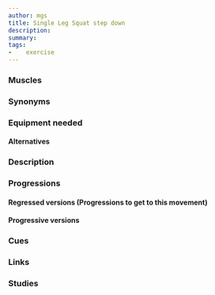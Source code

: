 ```yaml
---
author: mgs
title: Single Leg Squat step down
description: 
summary: 
tags: 
-	 exercise
---
```

### Muscles
### Synonyms
### Equipment needed
#### Alternatives
### Description
### Progressions
#### Regressed versions (Progressions to get to this movement)
#### Progressive versions
### Cues
### Links
### Studies
<!--stackedit_data:
eyJoaXN0b3J5IjpbLTE1MTk5MDM0NzhdfQ==
-->